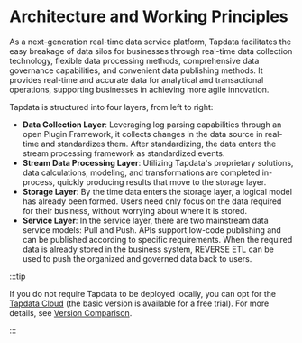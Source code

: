 # Architecture and Working Principles

As a next-generation real-time data service platform, Tapdata facilitates the easy breakage of data silos for businesses through real-time data collection technology, flexible data processing methods, comprehensive data governance capabilities, and convenient data publishing methods. It provides real-time and accurate data for analytical and transactional operations, supporting businesses in achieving more agile innovation.

Tapdata is structured into four layers, from left to right:

- **Data Collection Layer**: Leveraging log parsing capabilities through an open Plugin Framework, it collects changes in the data source in real-time and standardizes them. After standardizing, the data enters the stream processing framework as standardized events.
- **Stream Data Processing Layer**: Utilizing Tapdata's proprietary solutions, data calculations, modeling, and transformations are completed in-process, quickly producing results that move to the storage layer.
- **Storage Layer**: By the time data enters the storage layer, a logical model has already been formed. Users need only focus on the data required for their business, without worrying about where it is stored.
- **Service Layer**: In the service layer, there are two mainstream data service models: Pull and Push. APIs support low-code publishing and can be published according to specific requirements. When the required data is already stored in the business system, REVERSE ETL can be used to push the organized and governed data back to users.

:::tip

If you do not require Tapdata to be deployed locally, you can opt for the [Tapdata Cloud](../../cloud/what-is-tapdata-cloud.md) (the basic version is available for a free trial). For more details, see [Version Comparison](https://tapdata.net/pricing.html).

:::